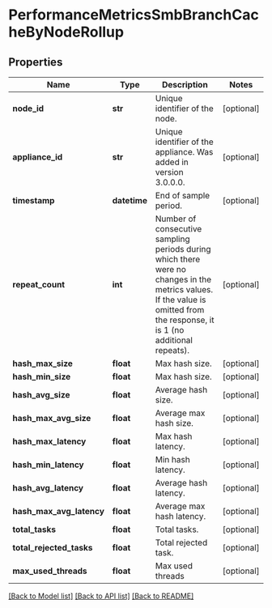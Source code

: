 # PerformanceMetricsSmbBranchCacheByNodeRollup

## Properties
Name | Type | Description | Notes
------------ | ------------- | ------------- | -------------
**node_id** | **str** | Unique identifier of the node. | [optional] 
**appliance_id** | **str** | Unique identifier of the appliance. Was added in version 3.0.0.0. | [optional] 
**timestamp** | **datetime** | End of sample period. | [optional] 
**repeat_count** | **int** | Number of consecutive sampling periods during which there were no changes in the metrics values. If the value is omitted from the response, it is 1 (no additional repeats).  | [optional] 
**hash_max_size** | **float** | Max hash size. | [optional] 
**hash_min_size** | **float** | Max hash size. | [optional] 
**hash_avg_size** | **float** | Average hash size. | [optional] 
**hash_max_avg_size** | **float** | Average max hash size. | [optional] 
**hash_max_latency** | **float** | Max hash latency. | [optional] 
**hash_min_latency** | **float** | Min hash latency. | [optional] 
**hash_avg_latency** | **float** | Average hash latency. | [optional] 
**hash_max_avg_latency** | **float** | Average max hash latency. | [optional] 
**total_tasks** | **float** | Total tasks. | [optional] 
**total_rejected_tasks** | **float** | Total rejected task. | [optional] 
**max_used_threads** | **float** | Max used threads | [optional] 

[[Back to Model list]](../README.md#documentation-for-models) [[Back to API list]](../README.md#documentation-for-api-endpoints) [[Back to README]](../README.md)


